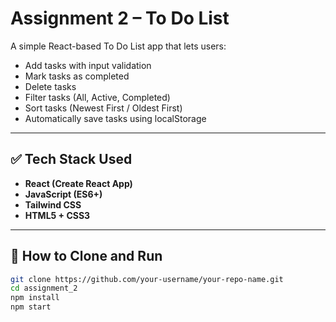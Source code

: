 # Assignment 2 – To Do List

A simple React-based To Do List app that lets users:

- Add tasks with input validation
- Mark tasks as completed
- Delete tasks
- Filter tasks (All, Active, Completed)
- Sort tasks (Newest First / Oldest First)
- Automatically save tasks using localStorage

---

## ✅ Tech Stack Used

- **React (Create React App)**
- **JavaScript (ES6+)**
- **Tailwind CSS**
- **HTML5 + CSS3**


---

## 🚀 How to Clone and Run

```bash
git clone https://github.com/your-username/your-repo-name.git
cd assignment_2
npm install
npm start
